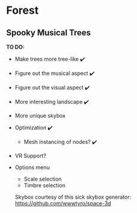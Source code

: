 # Forest

## Spooky Musical Trees

**TO DO:**

- Make trees more tree-like ✔️
- Figure out the musical aspect ✔️
- Figure out the visual aspect ✔️
- More interesting landscape ✔️
- More unique skybox
- Optimization ✔️
  - Mesh instancing of nodes? ✔️
- VR Support?
- Options menu

  - Scale selection
  - Timbre selection

  Skybox courtesy of this sick skybox generator: https://github.com/wwwtyro/space-3d
